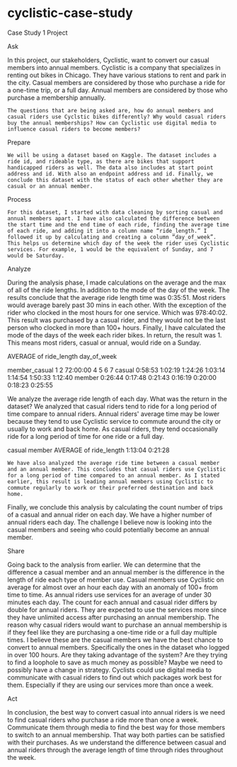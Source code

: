 # cyclistic-case-study
Case Study 1 Project 

Ask 

In this project, our stakeholders, Cyclistic, want to convert our casual members into annual members. Cyclistic is a company that specializes in renting out bikes in Chicago. They have various stations to rent and park in the city.    Casual members are considered by those who purchase a ride for a one-time trip, or a full day. Annual members are considered by those who purchase a membership annually. 

	The questions that are being asked are, how do annual members and casual riders use Cyclstic bikes differently? Why would casual riders buy the annual memberships? How can Cyclistic use digital media to influence casual riders to become members? 


Prepare 

	We will be using a dataset based on Kaggle. The dataset includes a ride id, and rideable type, as there are bikes that support handicapped riders as well. The data also includes at start point address and id. With also an endpoint address and id. Finally, we conclude this dataset with the status of each other whether they are casual or an annual member. 

Process 

	For this dataset, I started with data cleaning by sorting casual and annual members apart. I have also calculated the difference between the start time and the end time of each ride, finding the average time of each ride, and adding it into a column name “ride_length.” I followed it up by calculating and creating a column “day_of_week”. This helps us determine which day of the week the rider uses Cyclistic services. For example, 1 would be the equivalent of Sunday, and 7 would be Saturday. 












Analyze 

During the analysis phase, I made calculations on the average and the max of all of the ride lengths. In addition to the mode of the day of the week. The results conclude that the average ride length time was 0:35:51. Most riders would average barely past 30 mins in each other. With the exception of the rider who clocked in the most hours for one service. Which was 978:40:02. This result was purchased by a casual rider, and they would not be the last person who clocked in more than 100+ hours. Finally, I have calculated the mode of the days of the week each rider bikes. In return, the result was 1. This means most riders, casual or annual, would ride on a Sunday. 


	
AVERAGE of ride_length
day_of_week












member_casual
1
2
72:00:00
4
5
6
7
casual
0:58:53
1:02:19
1:24:26
1:03:14
1:14:54
1:50:33
1:12:40
member
0:26:44
0:17:48
0:21:43
0:16:19
0:20:00
0:18:23
0:25:55



We analyze the average ride length of each day. What was the return in the dataset? We analyzed that casual riders tend to ride for a long period of time compare to annual riders. Annual riders' average time may be lower because they tend to use Cyclistic service to commute around the city or usually to work and back home. As casual riders, they tend occasionally ride for a long period of time for one ride or a full day. 




casual
member
AVERAGE of ride_length
1:13:04
0:21:28


	We have also analyzed the average ride time between a casual member and an annual member. This concludes that casual riders use Cyclistic for a long period of time compared to an annual member. As I stated earlier, this result is leading annual members using Cyclistic to commute regularly to work or their preferred destination and back home. 

Finally, we conclude this analysis by calculating the count number of trips of a casual and annual rider on each day. We have a higher number of annual riders each day. The challenge I believe now is looking into the casual members and seeing who could potentially become an annual member. 

Share 

Going back to the analysis from earlier. We can determine that the difference a casual member and an annual member is the difference in the length of ride each type of member use. Casual members use Cyclistic on average for almost over an hour each day with an anomaly of 100+ from time to time. As annual riders use services for an average of under 30 minutes each day. The count for each annual and casual rider differs by double for annual riders. They are expected to use the services more since they have unlimited access after purchasing an annual membership. The reason why casual riders would want to purchase an annual membership is if they feel like they are purchasing a one-time ride or a full day multiple times. I believe these are the casual members we have the best chance to convert to annual members. Specifically the ones in the dataset who logged in over 100 hours. Are they taking advantage of the system? Are they trying to find a loophole to save as much money as possible? Maybe we need to possibly have a change in strategy. Cyclists could use digital media to communicate with casual riders to find out which packages work best for them. Especially if they are using our services more than once a week. 

Act 

In conclusion, the best way to convert casual into annual riders is we need to find casual riders who purchase a ride more than once a week. Communicate them through media to find the best way for those members to switch to an annual membership. That way both parties can be satisfied with their purchases. As we understand the difference between casual and annual riders through the average length of time through rides throughout the week. 
